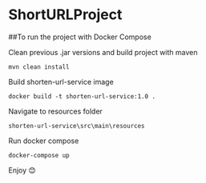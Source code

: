 # ShortURLProject

##To run the project with Docker Compose

Clean previous .jar versions and build project with maven
```
mvn clean install
```

Build shorten-url-service image
```
docker build -t shorten-url-service:1.0 .
```

Navigate to resources folder
```
shorten-url-service\src\main\resources
```

Run docker compose
```
docker-compose up
```

Enjoy :blush:

